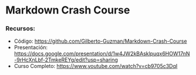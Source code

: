 # Markdown Crash Course

### Recursos:

- Código: https://github.com/Gilberto-Guzman/Markdown-Crash-Course
- Presentación: https://docs.google.com/presentation/d/1w4JW2kBAsklpuqx6HOW17nN-9rHcXnLbf-2TmkeREYg/edit?usp=sharing
- Curso Completo: https://www.youtube.com/watch?v=cb9705c3DqI